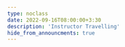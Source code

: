 ```yaml
---
type: noclass
date: 2022-09-16T08:00:00+3:30
description: 'Instructor Travelling'
hide_from_announcments: true
---
```

